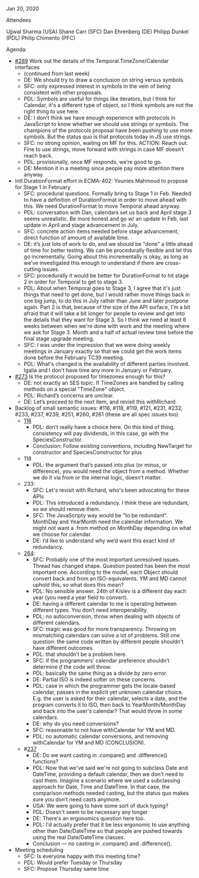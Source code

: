 Jan 20, 2020

Attendees

Ujjwal Sharma (USA)
Shane Carr (SFC)
Dan Ehrenberg (DE)
Philipp Dunkel (PDL)
Philip Chimento (PFC)

Agenda:

* [#289](https://github.com/tc39/proposal-temporal/issues/289) Work out the details of the Temporal.TimeZone/Calendar interfaces
    * (continued from last week)
    * DE: We should try to draw a conclusion on string versus symbols.
    * SFC: only expressed interest in symbols in the vein of being consistent with other proposals.
    * PDL: Symbols are useful for things like iterators, but I think for Calendar, it's a different type of object, so I think symbols are not the right thing to use here.
    * DE: I don't think we have enough experience with protocols in JavaScript to know whether we should use strings or symbols.  The champions of the protocols proposal have been pushing to use more symbols.  But the status quo is that protocols today in JS use strings.
    * SFC: no strong opinion, waiting on MF for this. ACTION: Reach out. Fine to use strings, move forward with strings in case MF doesn’t reach back.
    * PDL: provisionally, once MF responds, we’re good to go.
    * DE: Mention it in a meeting since people pay more attention there anyway.
* Intl.DurationFormat effort in ECMA-402: Younies Mahmoud to propose for Stage 1 in February
    * SFC: procedural questions. Formally bring to Stage 1 in Feb. Needed to have a definition of DurationFormat in order to move ahead with this. We need DurationFormat to move Temporal ahead anyway.
    * PDL: conversation with Dan, calendars set us back and April stage 3 seems unrealistic. Be more honest and go w/ an update in Feb, last update in April and stage advancement in July.
    * SFC: concrete action items needed before stage advancement, direct function of amount of available time.
    * DE: it’s just lots of work to do, and we should be "done" a little ahead of time for better testing. We can be procedurally flexible and let this go incrementally. Going about this incrementally is okay, as long as we’ve investigated this enough to understand if there are cross-cutting issues.
    * SFC: procedurally it would be better for DurationFormat to hit stage 2 in order for Temporal to get to stage 3.
    * PDL: About when Temporal goes to Stage 3, I agree that it's just things that need to get done, but I would rather move things back in one big jump, to do this in July rather than June and later postpone again.  Part 2 is that, because of the size of the API surface, I'm a bit afraid that it will take a bit longer for people to review and get into the details that they want for Stage 3.  So I think we need at least 6 weeks between when we're done with work and the meeting where we ask for Stage 3. Month and a half of actual review time before the final stage upgrade meeting.
    * SFC: I was under the impression that we were doing weekly meetings in January exactly so that we could get the work items done before the February TC39 meeting.
    * PDL: What's changed is the availability of different parties involved.  Igalia and I don't have time any more in January or February.
* [#273](https://github.com/tc39/proposal-temporal/issues/273) Is the protocol proposed for timezones enough for this?
    * DE: not exactly an SES topic. If TimeZones are handled by calling methods on a special "TimeZone" object.
    * PDL: Richard’s concerns are unclear.
    * DE: Let’s proceed to the next item, and revisit this withRichard
* Backlog of small semantic issues: #116, #118, #119, #121, #231, #232, #233, #237, #239, #251, #260, #261 (these are all spec issues too)
    * [116](https://github.com/tc39/proposal-temporal/issues/116)
        * PDL: don’t really have a choice here. On this kind of thing, consistency will pay dividends, in this case, go with the SpeciesConstructor.
        * Conclusion: Follow existing conventions, including NewTarget for constructor and SpeciesConstructor for plus
    * 118
        * PDL: the argument that’s passed into plus (or minus, or difference), you would need the object from a method. Whether we do it via from or the internal logic, doesn’t matter.
    * 233:
        * SFC: Let's revisit with Richard, who's been advocating for these APIs
        * PDL: This introduced a redundancy. I think these are redundant, so we should remove them.
        * SFC: The JavaScripty way would be "to be redundant". MonthDay and YearMonth need the calendar information. We might not want a .from method on MonthDay depending on what we choose for calendar.
        * DE: I’d like to understand why we’d want this exact kind of redundancy.
    * [264](https://github.com/tc39/proposal-temporal/issues/264):
        * SFC: Probably one of the most important unresolved issues. Thread has changed shape. Question posted has been the most important one. According to the model, each Object should convert back and from an ISO-equivalents. YM and MD cannot uphold this, so what does this mean?
        * PDL: No sensible answer. 24th of Kislev is a different day each year (you need a year field to convert).
        * DE: having a different calendar to me is operating between different types. You don’t need interoperability.
        * PDL: no autoconversion, throw when dealing with objects of different calendars.
        * SFC: magic was good for more transparency. Throwing on mismatching calendars can solve a lot of problems. Still one question: the same code written by different people shouldn’t have different outcomes.
        * PDL: that shouldn’t be a problem here.
        * SFC: if the programmers’ calendar preference shouldn’t determine *if* the code will throw.
        * PDL: basically the same thing as a divide by zero error.
        * DE: Partial ISO is indeed softer on these concerns.
        * PDL: case in which the programmer gets the locale-based calendar, passes in the explicit yet unknown calendar choice. E.g. the user is asked for their calendar, selects a date, and the program converts it to ISO, then back to YearMonth/MonthDay and back into the user's calendar? That would throw in some calendars.
        * DE: why do you need conversions?
        * SFC: reasonable to not have withCalendar for YM and MD.
        * PDL: no automatic calendar conversions, and removing withCalendar for YM and MD (CONCLUSION).
    * #[237](https://github.com/tc39/proposal-temporal/issues/237)
        * DE: Do we want casting in .compare() and .difference() functions?
        * PDL: Now that we've said we're not going to subclass Date and DateTime, providing a default calendar, then we don't need to cast them. Imagine a scenario where we used a subclassing approach for Date, Time and DateTime. In that case, the comparison methods needed casting, but the status quo makes sure you don’t need casts anymore.
        * USA: We were going to have some sort of duck typing?
        * PDL: Doesn't seem to be necessary any longer
        * DE: There's an ergonomics question here too.
        * PDL: I'd actually prefer that it be less ergonomic to use anything other than Date/DateTime so that people are pushed towards using the real Date/DateTime classes.
        * Conclusion — no casting in .compare() and .difference().
* Meeting scheduling
    * SFC: Is everyone happy with this meeting time?
    * PDL: Would prefer Tuesday or Thursday
    * SFC: Propose Thursday same time


